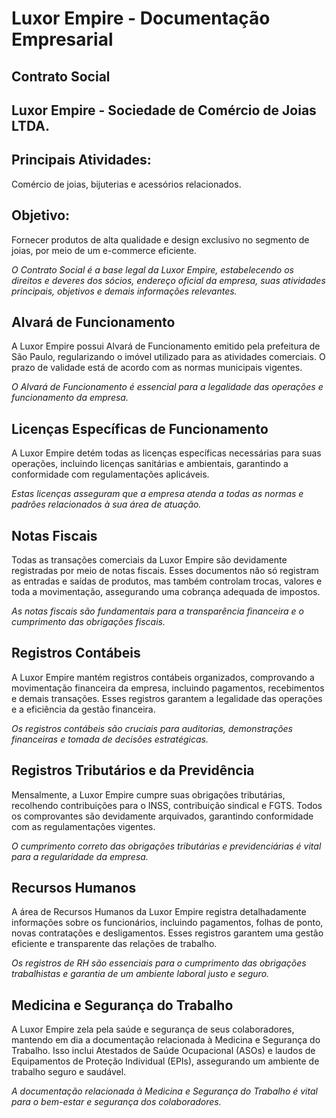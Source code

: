 # Luxor Empire - Documentação Empresarial
## Contrato Social
## Luxor Empire - Sociedade de Comércio de Joias LTDA.

## Principais Atividades:
Comércio de joias, bijuterias e acessórios relacionados.

## Objetivo:
Fornecer produtos de alta qualidade e design exclusivo no segmento de joias, por meio de um e-commerce eficiente.

*O Contrato Social é a base legal da Luxor Empire, estabelecendo os direitos e deveres dos sócios, endereço oficial da empresa, suas atividades principais, objetivos e demais informações relevantes.*

## Alvará de Funcionamento
A Luxor Empire possui Alvará de Funcionamento emitido pela prefeitura de São Paulo, regularizando o imóvel utilizado para as atividades comerciais. O prazo de validade está de acordo com as normas municipais vigentes.

*O Alvará de Funcionamento é essencial para a legalidade das operações e funcionamento da empresa.*

## Licenças Específicas de Funcionamento
A Luxor Empire detém todas as licenças específicas necessárias para suas operações, incluindo licenças sanitárias e ambientais, garantindo a conformidade com regulamentações aplicáveis.

*Estas licenças asseguram que a empresa atenda a todas as normas e padrões relacionados à sua área de atuação.*

## Notas Fiscais
Todas as transações comerciais da Luxor Empire são devidamente registradas por meio de notas fiscais. Esses documentos não só registram as entradas e saídas de produtos, mas também controlam trocas, valores e toda a movimentação, assegurando uma cobrança adequada de impostos.

*As notas fiscais são fundamentais para a transparência financeira e o cumprimento das obrigações fiscais.*

## Registros Contábeis
A Luxor Empire mantém registros contábeis organizados, comprovando a movimentação financeira da empresa, incluindo pagamentos, recebimentos e demais transações. Esses registros garantem a legalidade das operações e a eficiência da gestão financeira.

*Os registros contábeis são cruciais para auditorias, demonstrações financeiras e tomada de decisões estratégicas.*

## Registros Tributários e da Previdência
Mensalmente, a Luxor Empire cumpre suas obrigações tributárias, recolhendo contribuições para o INSS, contribuição sindical e FGTS. Todos os comprovantes são devidamente arquivados, garantindo conformidade com as regulamentações vigentes.

*O cumprimento correto das obrigações tributárias e previdenciárias é vital para a regularidade da empresa.*

## Recursos Humanos
A área de Recursos Humanos da Luxor Empire registra detalhadamente informações sobre os funcionários, incluindo pagamentos, folhas de ponto, novas contratações e desligamentos. Esses registros garantem uma gestão eficiente e transparente das relações de trabalho.

*Os registros de RH são essenciais para o cumprimento das obrigações trabalhistas e garantia de um ambiente laboral justo e seguro.*

## Medicina e Segurança do Trabalho
A Luxor Empire zela pela saúde e segurança de seus colaboradores, mantendo em dia a documentação relacionada à Medicina e Segurança do Trabalho. Isso inclui Atestados de Saúde Ocupacional (ASOs) e laudos de Equipamentos de Proteção Individual (EPIs), assegurando um ambiente de trabalho seguro e saudável.

*A documentação relacionada à Medicina e Segurança do Trabalho é vital para o bem-estar e segurança dos colaboradores.*
